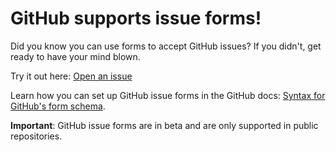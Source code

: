 # GitHub supports issue forms!

Did you know you can use forms to accept GitHub issues? If you didn't, get ready to have your mind blown.

Try it out here: [Open an issue](#)

Learn how you can set up GitHub issue forms in the GitHub docs: [Syntax for GitHub's form schema](https://docs.github.com/en/communities/using-templates-to-encourage-useful-issues-and-pull-requests/syntax-for-githubs-form-schema).

**Important**: GitHub issue forms are in beta and are only supported in public repositories.
